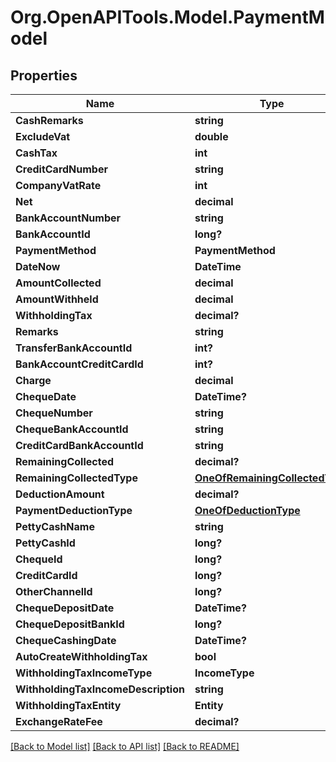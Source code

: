 # Org.OpenAPITools.Model.PaymentModel

## Properties

Name | Type | Description | Notes
------------ | ------------- | ------------- | -------------
**CashRemarks** | **string** |  | [optional] 
**ExcludeVat** | **double** |  | [optional] 
**CashTax** | **int** |  | [optional] 
**CreditCardNumber** | **string** |  | [optional] 
**CompanyVatRate** | **int** |  | [optional] 
**Net** | **decimal** |  | [optional] 
**BankAccountNumber** | **string** |  | [optional] 
**BankAccountId** | **long?** |  | [optional] 
**PaymentMethod** | **PaymentMethod** |  | [optional] 
**DateNow** | **DateTime** |  | [optional] 
**AmountCollected** | **decimal** |  | [optional] 
**AmountWithheld** | **decimal** |  | [optional] 
**WithholdingTax** | **decimal?** |  | [optional] 
**Remarks** | **string** |  | [optional] 
**TransferBankAccountId** | **int?** |  | [optional] 
**BankAccountCreditCardId** | **int?** |  | [optional] 
**Charge** | **decimal** |  | [optional] 
**ChequeDate** | **DateTime?** |  | [optional] 
**ChequeNumber** | **string** |  | [optional] 
**ChequeBankAccountId** | **string** |  | [optional] 
**CreditCardBankAccountId** | **string** |  | [optional] 
**RemainingCollected** | **decimal?** |  | [optional] 
**RemainingCollectedType** | [**OneOfRemainingCollectedType**](OneOfRemainingCollectedType.md) |  | [optional] 
**DeductionAmount** | **decimal?** |  | [optional] 
**PaymentDeductionType** | [**OneOfDeductionType**](OneOfDeductionType.md) |  | [optional] 
**PettyCashName** | **string** |  | [optional] 
**PettyCashId** | **long?** |  | [optional] 
**ChequeId** | **long?** |  | [optional] 
**CreditCardId** | **long?** |  | [optional] 
**OtherChannelId** | **long?** |  | [optional] 
**ChequeDepositDate** | **DateTime?** |  | [optional] 
**ChequeDepositBankId** | **long?** |  | [optional] 
**ChequeCashingDate** | **DateTime?** |  | [optional] 
**AutoCreateWithholdingTax** | **bool** |  | [optional] 
**WithholdingTaxIncomeType** | **IncomeType** |  | [optional] 
**WithholdingTaxIncomeDescription** | **string** |  | [optional] 
**WithholdingTaxEntity** | **Entity** |  | [optional] 
**ExchangeRateFee** | **decimal?** |  | [optional] 

[[Back to Model list]](../README.md#documentation-for-models) [[Back to API list]](../README.md#documentation-for-api-endpoints) [[Back to README]](../README.md)

